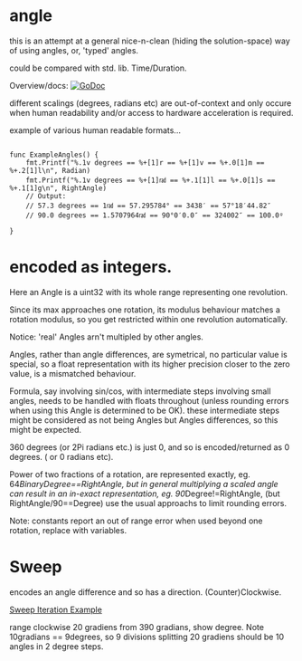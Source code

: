 # angle

this is an attempt at a general nice-n-clean (hiding the solution-space) way of using angles, or, 'typed' angles.

could be compared with std. lib. Time/Duration.

Overview/docs: [![GoDoc](https://godoc.org/github.com/splace/angle?status.svg)](https://godoc.org/github.com/splace/angle)

different scalings (degrees, radians etc) are out-of-context and only occure when human readability and/or access to hardware acceleration is required. 

example of various human readable formats...

``` golang

func ExampleAngles() {
	fmt.Printf("%.1v degrees == %+[1]r == %+[1]v == %+.0[1]m == %+.2[1]l\n", Radian)
	fmt.Printf("%.1v degrees == %+[1]㎭ == %+.1[1]l == %+.0[1]s == %+.1[1]g\n", RightAngle)
	// Output:
	// 57.3 degrees == 1㎭ == 57.295784° == 3438′ == 57°18′44.82″
	// 90.0 degrees == 1.5707964㎭ == 90°0′0.0″ == 324002″ == 100.0ᵍ

}
```

# encoded as integers.

Here an Angle is a uint32 with its whole range representing one revolution.

Since its max approaches one rotation, its modulus behaviour matches a rotation modulus, so you get restricted within one revolution automatically.

Notice: 'real' Angles arn't multipled by other angles.

Angles, rather than angle differences, are symetrical, no particular value is special, so a float representation with its higher precision closer to the zero value, is a mismatched behaviour.

Formula, say involving sin/cos, with intermediate steps involving small angles, needs to be handled with floats throughout (unless rounding errors when using this Angle is determined to be OK). these intermediate steps might be considered as not being Angles but Angles differences, so this might be expected. 

360 degrees (or 2Pi radians etc.) is just 0, and so is encoded/returned as 0 degrees. ( or 0 radians etc).

Power of two fractions of a rotation, are represented exactly, eg. 64*BinaryDegree==RightAngle, but in general multiplying a scaled angle can result in an in-exact representation, eg. 90*Degree!=RightAngle, (but RightAngle/90==Degree) use the usual approachs to limit rounding errors.

Note: constants report an out of range error when used beyond one rotation, replace with variables.

# Sweep

encodes an angle difference and so has a direction. (Counter)Clockwise.

[Sweep Iteration Example](https://go.dev/play/p/_nHhkb2AlS9)

range clockwise 20 gradiens from 390 gradians, show degree.
Note 10gradians == 9degrees, so 9 divisions splitting 20 gradiens should be 10 angles in 2 degree steps.

